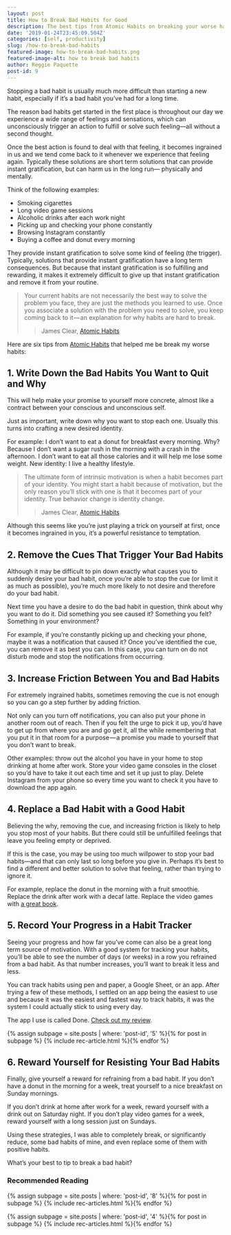 ```yaml
---
layout: post
title: How to Break Bad Habits for Good
description: The best tips from Atomic Habits on breaking your worse habits
date: '2019-01-24T23:45:09.504Z'
categories: [self, productivity]
slug: /how-to-break-bad-habits
featured-image: how-to-break-bad-habits.png
featured-image-alt: how to break bad habits
author: Reggie Paquette
post-id: 9
---
```


Stopping a bad habit is usually much more difficult than starting a new habit, especially if it’s a bad habit you’ve had for a long time.

The reason bad habits get started in the first place is throughout our day we experience a wide range of feelings and sensations, which can unconsciously trigger an action to fulfill or solve such feeling—all without a second thought.

Once the best action is found to deal with that feeling, it becomes ingrained in us and we tend come back to it whenever we experience that feeling again. Typically these solutions are short term solutions that can provide instant gratification, but can harm us in the long run— physically and mentally.

Think of the following examples:

*   Smoking cigarettes
*   Long video game sessions
*   Alcoholic drinks after each work night
*   Picking up and checking your phone constantly
*   Browsing Instagram constantly
*   Buying a coffee and donut every morning

They provide instant gratification to solve some kind of feeling (the trigger). Typically, solutions that provide instant gratification have a long term consequences. But because that instant gratification is so fulfilling and rewarding, it makes it extremely difficult to give up that instant gratification and remove it from your routine.

> Your current habits are not necessarily the best way to solve the problem you face, they are just the methods you learned to use. Once you associate a solution with the problem you need to solve, you keep coming back to it — an explanation for why habits are hard to break.
>
> > James Clear, [Atomic Habits](/atomic-habits-review-notes-lessons)

Here are six tips from [Atomic Habits](/atomic-habits-review-notes-lessons) that helped me be break my worse habits:

## 1\. Write Down the Bad Habits You Want to Quit and Why

This will help make your promise to yourself more concrete, almost like a contract between your conscious and unconscious self.

Just as important, write down why you want to stop each one. Usually this turns into crafting a new desired identity.

For example: I don’t want to eat a donut for breakfast every morning. Why? Because I don’t want a sugar rush in the morning with a crash in the afternoon. I don’t want to eat all those calories and it will help me lose some weight. New identity: I live a healthy lifestyle.

> The ultimate form of intrinsic motivation is when a habit becomes part of your identity. You might start a habit because of motivation, but the only reason you’ll stick with one is that it becomes part of your identity. True behavior change is identity change.
>
> > James Clear, [Atomic Habits](/atomic-habits-review-notes-lessons)

Although this seems like you’re just playing a trick on yourself at first, once it becomes ingrained in you, it’s a powerful resistance to temptation.

## 2\. Remove the Cues That Trigger Your Bad Habits

Although it may be difficult to pin down exactly what causes you to suddenly desire your bad habit, once you’re able to stop the cue (or limit it as much as possible), you’re much more likely to not desire and therefore do your bad habit.

Next time you have a desire to do the bad habit in question, think about why you want to do it. Did something you see caused it? Something you felt? Something in your environment?

For example, if you’re constantly picking up and checking your phone, maybe it was a notification that caused it? Once you’ve identified the cue, you can remove it as best you can. In this case, you can turn on do not disturb mode and stop the notifications from occurring.

## 3\. Increase Friction Between You and Bad Habits

For extremely ingrained habits, sometimes removing the cue is not enough so you can go a step further by adding friction.

Not only can you turn off notifications, you can also put your phone in another room out of reach. Then if you felt the urge to pick it up, you’d have to get up from where you are and go get it, all the while remembering that you put it in that room for a purpose — a promise you made to yourself that you don’t want to break.

Other examples: throw out the alcohol you have in your home to stop drinking at home after work. Store your video game consoles in the closet so you’d have to take it out each time and set it up just to play. Delete Instagram from your phone so every time you want to check it you have to download the app again.

## 4\. Replace a Bad Habit with a Good Habit

Believing the why, removing the cue, and increasing friction is likely to help you stop most of your habits. But there could still be unfulfilled feelings that leave you feeling empty or deprived.

If this is the case, you may be using too much willpower to stop your bad habits—and that can only last so long before you give in. Perhaps it’s best to find a different and better solution to solve that feeling, rather than trying to ignore it.

For example, replace the donut in the morning with a fruit smoothie. Replace the drink after work with a decaf latte. Replace the video games with [a great book](/book-notes).

## 5\. Record Your Progress in a Habit Tracker

Seeing your progress and how far you’ve come can also be a great long term source of motivation. With a good system for tracking your habits, you’ll be able to see the number of days (or weeks) in a row you refrained from a bad habit. As that number increases, you’ll want to break it less and less.

You can track habits using pen and paper, a Google Sheet, or an app. After trying a few of these methods, I settled on an app being the easiest to use and because it was the easiest and fastest way to track habits, it was the system I could actually stick to using every day.

The app I use is called Done. [Check out my review](/done-review-of-my-favorite-habit-tracking-app).

{% assign subpage = site.posts | where: 'post-id', '5' %}{% for post in subpage %} {% include rec-article.html %}{% endfor %}

## 6\. Reward Yourself for Resisting Your Bad Habits

Finally, give yourself a reward for refraining from a bad habit. If you don’t have a donut in the morning for a week, treat yourself to a nice breakfast on Sunday mornings.

If you don’t drink at home after work for a week, reward yourself with a drink out on Saturday night. If you don’t play video games for a week, reward yourself with a long session just on Sundays.

Using these strategies, I was able to completely break, or significantly reduce, some bad habits of mine, and even replace some of them with positive habits.

What’s your best to tip to break a bad habit?

### Recommended Reading

{% assign subpage = site.posts | where: 'post-id', '8' %}{% for post in subpage %} {% include rec-articles.html %}{% endfor %}

{% assign subpage = site.posts | where: 'post-id', '4' %}{% for post in subpage %} {% include rec-articles.html %}{% endfor %}